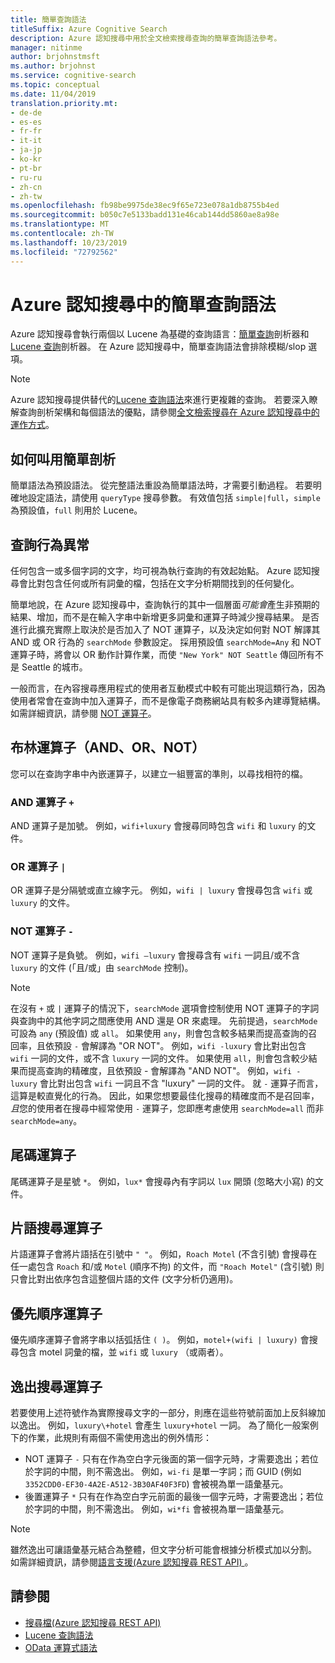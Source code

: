 ```yaml
---
title: 簡單查詢語法
titleSuffix: Azure Cognitive Search
description: Azure 認知搜尋中用於全文檢索搜尋查詢的簡單查詢語法參考。
manager: nitinme
author: brjohnstmsft
ms.author: brjohnst
ms.service: cognitive-search
ms.topic: conceptual
ms.date: 11/04/2019
translation.priority.mt:
- de-de
- es-es
- fr-fr
- it-it
- ja-jp
- ko-kr
- pt-br
- ru-ru
- zh-cn
- zh-tw
ms.openlocfilehash: fb98be9975de38ec9f65e723e078a1db8755b4ed
ms.sourcegitcommit: b050c7e5133badd131e46cab144dd5860ae8a98e
ms.translationtype: MT
ms.contentlocale: zh-TW
ms.lasthandoff: 10/23/2019
ms.locfileid: "72792562"
---
```

# <a name="simple-query-syntax-in-azure-cognitive-search"></a>Azure 認知搜尋中的簡單查詢語法

Azure 認知搜尋會執行兩個以 Lucene 為基礎的查詢語言：[簡單查詢](https://lucene.apache.org/core/6_6_1/queryparser/org/apache/lucene/queryparser/simple/SimpleQueryParser.html)剖析器和[Lucene 查詢](https://lucene.apache.org/core/6_6_1/queryparser/org/apache/lucene/queryparser/classic/package-summary.html)剖析器。 在 Azure 認知搜尋中，簡單查詢語法會排除模糊/slop 選項。  

> [!NOTE]  
>  Azure 認知搜尋提供替代的[Lucene 查詢語法](query-lucene-syntax.md)來進行更複雜的查詢。 若要深入瞭解查詢剖析架構和每個語法的優點，請參閱[全文檢索搜尋在 Azure 認知搜尋中的運作方式](search-lucene-query-architecture.md)。

## <a name="how-to-invoke-simple-parsing"></a>如何叫用簡單剖析

簡單語法為預設語法。 從完整語法重設為簡單語法時，才需要引動過程。 若要明確地設定語法，請使用 `queryType` 搜尋參數。 有效值包括 `simple|full`，`simple` 為預設值，`full` 則用於 Lucene。 

## <a name="query-behavior-anomalies"></a>查詢行為異常

任何包含一或多個字詞的文字，均可視為執行查詢的有效起始點。 Azure 認知搜尋會比對包含任何或所有詞彙的檔，包括在文字分析期間找到的任何變化。 

簡單地說，在 Azure 認知搜尋中，查詢執行的其中一個層面*可能會*產生非預期的結果、增加，而不是在輸入字串中新增更多詞彙和運算子時減少搜尋結果。 是否進行此擴充實際上取決於是否加入了 NOT 運算子，以及決定如何對 NOT 解譯其 AND 或 OR 行為的 `searchMode` 參數設定。 採用預設值 `searchMode=Any` 和 NOT 運算子時，將會以 OR 動作計算作業，而使 `"New York" NOT Seattle` 傳回所有不是 Seattle 的城市。  

一般而言，在內容搜尋應用程式的使用者互動模式中較有可能出現這類行為，因為使用者常會在查詢中加入運算子，而不是像電子商務網站具有較多內建導覽結構。 如需詳細資訊，請參閱 [NOT 運算子](#not-operator)。 

## <a name="boolean-operators-and-or-not"></a>布林運算子（AND、OR、NOT） 

您可以在查詢字串中內嵌運算子，以建立一組豐富的準則，以尋找相符的檔。 

### <a name="and-operator-"></a>AND 運算子 `+`

AND 運算子是加號。 例如，`wifi+luxury` 會搜尋同時包含 `wifi` 和 `luxury` 的文件。

### <a name="or-operator-"></a>OR 運算子 `|`

OR 運算子是分隔號或直立線字元。 例如，`wifi | luxury` 會搜尋包含 `wifi` 或 `luxury` 的文件。

<a name="not-operator"></a>

### <a name="not-operator--"></a>NOT 運算子 `-`

NOT 運算子是負號。 例如，`wifi –luxury` 會搜尋含有 `wifi` 一詞且/或不含 `luxury` 的文件 (「且/或」由 `searchMode` 控制)。

> [!NOTE]  
>  在沒有 `+` 或 `|` 運算子的情況下，`searchMode` 選項會控制使用 NOT 運算子的字詞與查詢中的其他字詞之間應使用 AND 還是 OR 來處理。 先前提過，`searchMode` 可設為 `any` (預設值) 或 `all`。 如果使用 `any`，則會包含較多結果而提高查詢的召回率，且依預設 `-` 會解譯為 "OR NOT"。 例如，`wifi -luxury` 會比對出包含 `wifi` 一詞的文件，或不含 `luxury` 一詞的文件。 如果使用 `all`，則會包含較少結果而提高查詢的精確度，且依預設 - 會解譯為 "AND NOT"。 例如，`wifi -luxury` 會比對出包含 `wifi` 一詞且不含 "luxury" 一詞的文件。 就 `-` 運算子而言，這算是較直覺化的行為。 因此，如果您想要最佳化搜尋的精確度而不是召回率，*且*您的使用者在搜尋中經常使用 `-` 運算子，您即應考慮使用 `searchMode=all` 而非 `searchMode=any`。

## <a name="suffix-operator"></a>尾碼運算子

尾碼運算子是星號 `*`。 例如，`lux*` 會搜尋內有字詞以 `lux` 開頭 (忽略大小寫) 的文件。  

## <a name="phrase-search-operator"></a>片語搜尋運算子

片語運算子會將片語括在引號中 `" "`。 例如，`Roach Motel` (不含引號) 會搜尋在任一處包含 `Roach` 和/或 `Motel` (順序不拘) 的文件，而 `"Roach Motel"` (含引號) 則只會比對出依序包含這整個片語的文件 (文字分析仍適用)。

## <a name="precedence-operator"></a>優先順序運算子

優先順序運算子會將字串以括弧括住 `( )`。 例如，`motel+(wifi | luxury)` 會搜尋包含 motel 詞彙的檔，並 `wifi` 或 `luxury` （或兩者）。  

## <a name="escaping-search-operators"></a>逸出搜尋運算子  

 若要使用上述符號作為實際搜尋文字的一部分，則應在這些符號前面加上反斜線加以逸出。 例如，`luxury\+hotel` 會產生 `luxury+hotel` 一詞。 為了簡化一般案例下的作業，此規則有兩個不需使用逸出的例外情形：  

- NOT 運算子 `-` 只有在作為空白字元後面的第一個字元時，才需要逸出；若位於字詞的中間，則不需逸出。 例如，`wi-fi` 是單一字詞；而 GUID (例如 `3352CDD0-EF30-4A2E-A512-3B30AF40F3FD`) 會被視為單一語彙基元。
- 後置運算子 `*` 只有在作為空白字元前面的最後一個字元時，才需要逸出；若位於字詞的中間，則不需逸出。 例如，`wi*fi` 會被視為單一語彙基元。

> [!NOTE]  
>  雖然逸出可讓語彙基元結合為整體，但文字分析可能會根據分析模式加以分割。 如需詳細資訊，請參閱[語言支援&#40;Azure 認知搜尋 REST API&#41; ](index-add-language-analyzers.md) 。  

## <a name="see-also"></a>請參閱  

+ [搜尋檔&#40;Azure 認知搜尋 REST API&#41;](https://docs.microsoft.com/rest/api/searchservice/Search-Documents) 
+ [Lucene 查詢語法](query-lucene-syntax.md)
+ [OData 運算式語法](query-odata-filter-orderby-syntax.md) 
